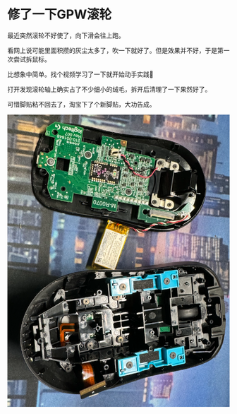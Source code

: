 # 修了一下GPW滚轮

最近突然滚轮不好使了，向下滑会往上跑。

看网上说可能里面积攒的灰尘太多了，吹一下就好了。但是效果并不好，于是第一次尝试拆鼠标。

比想象中简单。找个视频学习了一下就开始动手实践🥳

打开发现滚轮轴上确实占了不少细小的绒毛，拆开后清理了一下果然好了。

可惜脚贴粘不回去了，淘宝下了个新脚贴，大功告成。

![image-20240324231440489](assets/image-20240324231440489.png)

<gitalk/>